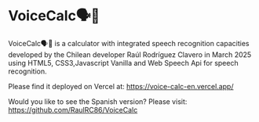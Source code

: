 #    VoiceCalc🗣🧮

VoiceCalc🗣🧮 is a calculator with integrated speech recognition capacities developed by the Chilean developer Raúl Rodríguez Clavero in March 2025 using HTML5, CSS3,Javascript Vanilla and Web Speech Api for speech recognition.

Please find it deployed on Vercel at: https://voice-calc-en.vercel.app/

Would you like to see the Spanish version? Please visit: https://github.com/RaulRC86/VoiceCalc



